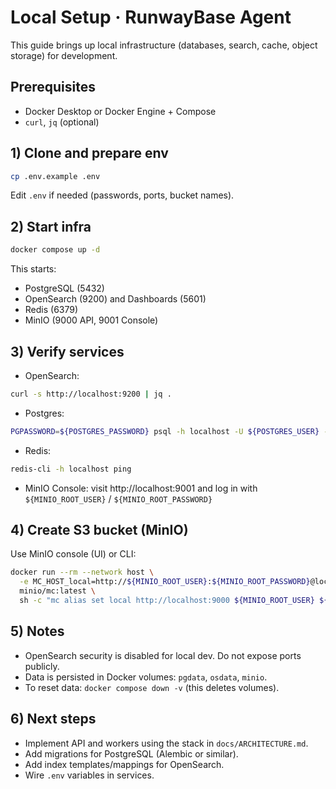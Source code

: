 # Local Setup · RunwayBase Agent

This guide brings up local infrastructure (databases, search, cache, object storage) for development.

## Prerequisites
- Docker Desktop or Docker Engine + Compose
- `curl`, `jq` (optional)

## 1) Clone and prepare env
```bash
cp .env.example .env
```
Edit `.env` if needed (passwords, ports, bucket names).

## 2) Start infra
```bash
docker compose up -d
```
This starts:
- PostgreSQL (5432)
- OpenSearch (9200) and Dashboards (5601)
- Redis (6379)
- MinIO (9000 API, 9001 Console)

## 3) Verify services
- OpenSearch:
```bash
curl -s http://localhost:9200 | jq .
```
- Postgres:
```bash
PGPASSWORD=${POSTGRES_PASSWORD} psql -h localhost -U ${POSTGRES_USER} -d ${POSTGRES_DB} -c "select now();"
```
- Redis:
```bash
redis-cli -h localhost ping
```
- MinIO Console: visit http://localhost:9001 and log in with `${MINIO_ROOT_USER}` / `${MINIO_ROOT_PASSWORD}`

## 4) Create S3 bucket (MinIO)
Use MinIO console (UI) or CLI:
```bash
docker run --rm --network host \
  -e MC_HOST_local=http://${MINIO_ROOT_USER}:${MINIO_ROOT_PASSWORD}@localhost:9000 \
  minio/mc:latest \
  sh -c "mc alias set local http://localhost:9000 ${MINIO_ROOT_USER} ${MINIO_ROOT_PASSWORD} && mc mb -p local/${S3_BUCKET} || true && mc anonymous set download local/${S3_BUCKET}"
```

## 5) Notes
- OpenSearch security is disabled for local dev. Do not expose ports publicly.
- Data is persisted in Docker volumes: `pgdata`, `osdata`, `minio`.
- To reset data: `docker compose down -v` (this deletes volumes).

## 6) Next steps
- Implement API and workers using the stack in `docs/ARCHITECTURE.md`.
- Add migrations for PostgreSQL (Alembic or similar).
- Add index templates/mappings for OpenSearch.
- Wire `.env` variables in services.